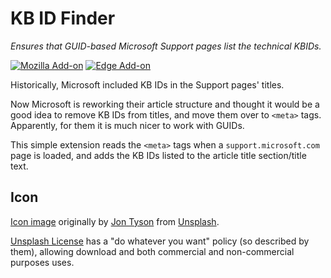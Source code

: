 # KB ID Finder

_Ensures that GUID-based Microsoft Support pages list the technical KBIDs._

[![Mozilla Add-on](https://img.shields.io/amo/v/kb-id-finder?style=flat-square)](https://addons.mozilla.org/en-US/firefox/addon/kb-id-finder/)
[![Edge Add-on](https://img.shields.io/badge/dynamic/json?style=flat-square&label=edge%20add-on&prefix=v&query=%24.version&url=https%3A%2F%2Fmicrosoftedge.microsoft.com%2Faddons%2Fgetproductdetailsbycrxid%2Ffeiiceflkijlfijhhggblaccankhdppg)](https://microsoftedge.microsoft.com/addons/detail/feiiceflkijlfijhhggblaccankhdppg)

Historically, Microsoft included KB IDs in the Support pages' titles.

Now Microsoft is reworking their article structure and thought it would be a good idea to remove KB IDs from titles, and move them over to `<meta>` tags. Apparently, for them it is much nicer to work with GUIDs.

This simple extension reads the `<meta>` tags when a `support.microsoft.com` page is loaded, and adds the KB IDs listed to the article title section/title text.

## Icon

[Icon image](https://unsplash.com/photos/ZSBFoikEu_Q) originally by [Jon Tyson](https://unsplash.com/@jontyson) from [Unsplash](https://unsplash.com/).

[Unsplash License](https://unsplash.com/license) has a "do whatever you want" policy (so described by them), allowing download and both commercial and non-commercial purposes uses.
